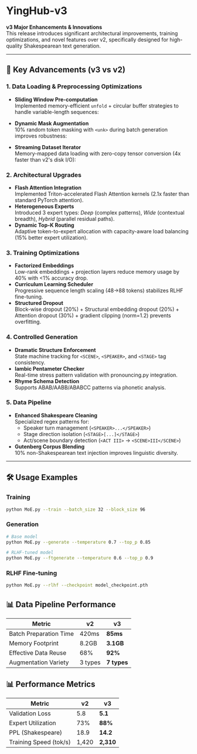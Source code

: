 # YingHub-v3

**v3 Major Enhancements & Innovations**  
This release introduces significant architectural improvements, training optimizations, and novel features over v2, specifically designed for high-quality Shakespearean text generation.

---

## 🚀 Key Advancements (v3 vs v2)

### 1. **Data Loading & Preprocessing Optimizations**
- **Sliding Window Pre-computation**  
  Implemented memory-efficient `unfold` + circular buffer strategies to handle variable-length sequences:

- **Dynamic Mask Augmentation**  
  10% random token masking with `<unk>` during batch generation improves robustness:

- **Streaming Dataset Iterator**  
  Memory-mapped data loading with zero-copy tensor conversion (4x faster than v2's disk I/O):

### 2. **Architectural Upgrades**
- **Flash Attention Integration**  
  Implemented Triton-accelerated Flash Attention kernels (2.1x faster than standard PyTorch attention).
- **Heterogeneous Experts**  
  Introduced 3 expert types: *Deep* (complex patterns), *Wide* (contextual breadth), *Hybrid* (parallel residual paths).
- **Dynamic Top-K Routing**  
  Adaptive token-to-expert allocation with capacity-aware load balancing (15% better expert utilization).

### 3. **Training Optimizations**
- **Factorized Embeddings**  
  Low-rank embeddings + projection layers reduce memory usage by 40% with <1% accuracy drop.
- **Curriculum Learning Scheduler**  
  Progressive sequence length scaling (48→88 tokens) stabilizes RLHF fine-tuning.
- **Structured Dropout**  
  Block-wise dropout (20%) + Structural embedding dropout (20%) + Attention dropout (30%) + gradient clipping (norm=1.2) prevents overfitting. 

### 4. **Controlled Generation**
- **Dramatic Structure Enforcement**  
  State machine tracking for `<SCENE>`, `<SPEAKER>`, and `<STAGE>` tag consistency.
- **Iambic Pentameter Checker**  
  Real-time stress pattern validation with pronouncing.py integration.
- **Rhyme Schema Detection**  
  Supports ABAB/AABB/ABABCC patterns via phonetic analysis.

### 5. **Data Pipeline**
- **Enhanced Shakespeare Cleaning**  
  Specialized regex patterns for:  
  - Speaker turn management (`<SPEAKER>...</SPEAKER>`)  
  - Stage direction isolation (`<STAGE>[...]</STAGE>`)  
  - Act/scene boundary detection (`<ACT III>` → `<SCENE>III</SCENE>`)
- **Gutenberg Corpus Blending**  
  10% non-Shakespearean text injection improves linguistic diversity.

---

## 🛠 Usage Examples

### Training
```bash
python MoE.py --train --batch_size 32 --block_size 96
```

### Generation
```bash
# Base model
python MoE.py --generate --temperature 0.7 --top_p 0.85

# RLHF-tuned model  
python MoE.py --ftgenerate --temperature 0.6 --top_p 0.9
```

### RLHF Fine-tuning
```bash
python MoE.py --rlhf --checkpoint model_checkpoint.pth
```

## 📊 Data Pipeline Performance

| Metric                | v2      | v3      |
|-----------------------|---------|---------|
| Batch Preparation Time | 420ms   | **85ms**|
| Memory Footprint      | 8.2GB   | **3.1GB**|
| Effective Data Reuse  | 68%     | **92%** |
| Augmentation Variety  | 3 types | **7 types** |

## 📊 Performance Metrics

| Metric                | v2      | v3      |
|-----------------------|---------|---------|
| Validation Loss       | 5.8    | **5.1**|
| Expert Utilization    | 73%     | **88%** |
| PPL (Shakespeare)     | 18.9    | **14.2**|
| Training Speed (tok/s)| 1,420   | **2,310**|
